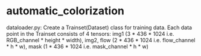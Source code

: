 # automatic_colorization
dataloader.py: 
    Create a Trainset(Dataset) class for training data. Each data point in the Trainset consists of 4 tensors: 
    img1 (3 * 436 * 1024 i.e. RGB_channel * height * width), img2, flow (2 * 436 * 1024 i.e. flow_channel * h * w), mask (1 * 436 * 1024 i.e. mask_channel * h * w)
